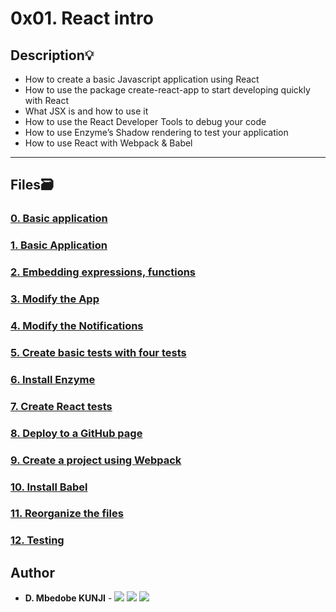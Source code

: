 # 0x01. React intro

## Description:bulb:

- How to create a basic Javascript application using React
- How to use the package create-react-app to start developing quickly with React
- What JSX is and how to use it
- How to use the React Developer Tools to debug your code
- How to use Enzyme’s Shadow rendering to test your application
- How to use React with Webpack & Babel


---

## Files:card_file_box:

### [0. Basic application](./task_0)
### [1. Basic Application](./task_0)
### [2. Embedding expressions, functions](./task_1)
### [3. Modify the App](./task_2)
### [4. Modify the Notifications](./task_2)
### [5. Create basic tests with four tests](./task_3)
### [6. Install Enzyme](./task_3)
### [7. Create React tests](./task_3)
### [8. Deploy to a GitHub page](./task_4)
### [9. Create a project using Webpack](./task_5)
### [10. Install Babel](./task_5)
### [11. Reorganize the files](./task_5)
### [12. Testing](./task_5)


## Author

- **D. Mbedobe KUNJI** - [<img src="https://img.shields.io/badge/GitHub-181717.svg?&style=plastic&logo=github&logoColor=white"/>](https://github.com/Mbedobe)
  [<img src="https://img.shields.io/badge/Twitter-1DA1F2.svg?&style=plastic&logo=twitter&logoColor=white"/>](https://twitter.com/@kd_mbedobe)
  [<img src="https://img.shields.io/badge/Linkedin-0A66C2.svg?&style=plastic&logo=linkedin&logoColor=white"/>](https://www.linkedin.com/in/danielmbedobe/)
